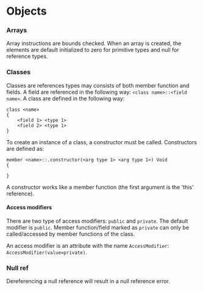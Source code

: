 # Objects

### Arrays
Array instructions are bounds checked. When an array is created, the elements are default initialized to zero for primitive types and null for reference types.

### Classes
Classes are references types may consists of both member function and fields. A field are referenced in the following way: `<class name>::<field name>`. A class are defined in the following way:
```
class <name>
{
    <field 1> <type 1>
    <field 2> <type 1>
}
```

To create an instance of a class, a constructor must be called. Constructors are defined as:
```
member <name>::.constructor(<arg type 1> <arg type 1>) Void
{

}
```
A constructor works like a member function (the first argument is the 'this' reference).

#### Access modifiers
There are two type of access modifiers: `public` and `private`.  The default modifier is `public`.
Member function/field marked as `private` can only be called/accessed by member functions of the class.

An access modifier is an attribute with the name `AccessModifier`: `AccessModifier(value=private)`.

### Null ref
Dereferencing a null reference will result in a null reference error.
